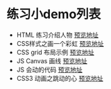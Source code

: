 # 练习小demo列表
* HTML 练习介绍人物 [预览地址](https://jinchao1992.github.io/project-list/HTML-Page/index.html)
* CSS样式之画一个彩虹 [预览地址](https://jinchao1992.github.io/project-list/css-rainbow/index.html) 
* CSS grid 布局示例 [预览地址](https://jinchao1992.github.io/project-list/css-grid/index.html)
* JS Canvas 画线 [预览地址](https://jinchao1992.github.io/project-list/JS-Canvas/)
* JS 会动的代码 [预览地址](https://jinchao1992.github.io/project-list/JS-%E4%BC%9A%E5%8A%A8%E7%9A%84%E4%BB%A3%E7%A0%81/dist/index.html)
* CSS3 动画之跳动的心 [预览地址](https://jinchao1992.github.io/project-list/css-heart/index-v2.html)
